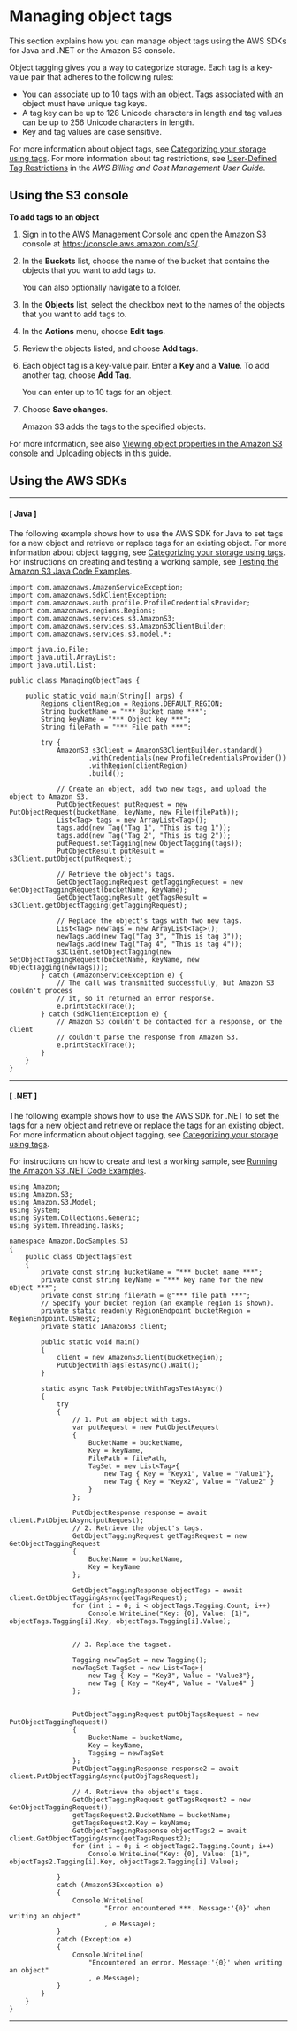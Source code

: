 # Managing object tags<a name="tagging-managing"></a>

This section explains how you can manage object tags using the AWS SDKs for Java and \.NET or the Amazon S3 console\.

Object tagging gives you a way to categorize storage\. Each tag is a key\-value pair that adheres to the following rules:
+ You can associate up to 10 tags with an object\. Tags associated with an object must have unique tag keys\.
+ A tag key can be up to 128 Unicode characters in length and tag values can be up to 256 Unicode characters in length\.
+ Key and tag values are case sensitive\. 

For more information about object tags, see [Categorizing your storage using tags](object-tagging.md)\. For more information about tag restrictions, see [User\-Defined Tag Restrictions](https://docs.aws.amazon.com/awsaccountbilling/latest/aboutv2/allocation-tag-restrictions.html) in the *AWS Billing and Cost Management User Guide*\. 

## Using the S3 console<a name="add-object-tags"></a>

**To add tags to an object**

1. Sign in to the AWS Management Console and open the Amazon S3 console at [https://console\.aws\.amazon\.com/s3/](https://console.aws.amazon.com/s3/)\.

1. In the **Buckets** list, choose the name of the bucket that contains the objects that you want to add tags to\.

   You can also optionally navigate to a folder\.

1. In the **Objects** list, select the checkbox next to the names of the objects that you want to add tags to\.

1. In the **Actions** menu, choose **Edit tags**\.

1. Review the objects listed, and choose **Add tags**\.

1. Each object tag is a key\-value pair\. Enter a **Key** and a **Value**\. To add another tag, choose **Add Tag**\. 

   You can enter up to 10 tags for an object\.

1. Choose **Save changes**\.

   Amazon S3 adds the tags to the specified objects\.

For more information, see also [Viewing object properties in the Amazon S3 console](view-object-properties.md) and [Uploading objects](upload-objects.md) in this guide\. 

## Using the AWS SDKs<a name="tagging-manage-sdk"></a>

------
#### [ Java ]

The following example shows how to use the AWS SDK for Java to set tags for a new object and retrieve or replace tags for an existing object\. For more information about object tagging, see [Categorizing your storage using tags](object-tagging.md)\. For instructions on creating and testing a working sample, see [Testing the Amazon S3 Java Code Examples](UsingTheMPJavaAPI.md#TestingJavaSamples)\. 

```
import com.amazonaws.AmazonServiceException;
import com.amazonaws.SdkClientException;
import com.amazonaws.auth.profile.ProfileCredentialsProvider;
import com.amazonaws.regions.Regions;
import com.amazonaws.services.s3.AmazonS3;
import com.amazonaws.services.s3.AmazonS3ClientBuilder;
import com.amazonaws.services.s3.model.*;

import java.io.File;
import java.util.ArrayList;
import java.util.List;

public class ManagingObjectTags {

    public static void main(String[] args) {
        Regions clientRegion = Regions.DEFAULT_REGION;
        String bucketName = "*** Bucket name ***";
        String keyName = "*** Object key ***";
        String filePath = "*** File path ***";

        try {
            AmazonS3 s3Client = AmazonS3ClientBuilder.standard()
                    .withCredentials(new ProfileCredentialsProvider())
                    .withRegion(clientRegion)
                    .build();

            // Create an object, add two new tags, and upload the object to Amazon S3.
            PutObjectRequest putRequest = new PutObjectRequest(bucketName, keyName, new File(filePath));
            List<Tag> tags = new ArrayList<Tag>();
            tags.add(new Tag("Tag 1", "This is tag 1"));
            tags.add(new Tag("Tag 2", "This is tag 2"));
            putRequest.setTagging(new ObjectTagging(tags));
            PutObjectResult putResult = s3Client.putObject(putRequest);

            // Retrieve the object's tags.
            GetObjectTaggingRequest getTaggingRequest = new GetObjectTaggingRequest(bucketName, keyName);
            GetObjectTaggingResult getTagsResult = s3Client.getObjectTagging(getTaggingRequest);

            // Replace the object's tags with two new tags.
            List<Tag> newTags = new ArrayList<Tag>();
            newTags.add(new Tag("Tag 3", "This is tag 3"));
            newTags.add(new Tag("Tag 4", "This is tag 4"));
            s3Client.setObjectTagging(new SetObjectTaggingRequest(bucketName, keyName, new ObjectTagging(newTags)));
        } catch (AmazonServiceException e) {
            // The call was transmitted successfully, but Amazon S3 couldn't process 
            // it, so it returned an error response.
            e.printStackTrace();
        } catch (SdkClientException e) {
            // Amazon S3 couldn't be contacted for a response, or the client
            // couldn't parse the response from Amazon S3.
            e.printStackTrace();
        }
    }
}
```

------
#### [ \.NET ]

The following example shows how to use the AWS SDK for \.NET to set the tags for a new object and retrieve or replace the tags for an existing object\. For more information about object tagging, see [Categorizing your storage using tags](object-tagging.md)\. 

For instructions on how to create and test a working sample, see [Running the Amazon S3 \.NET Code Examples](UsingTheMPDotNetAPI.md#TestingDotNetApiSamples)\.

```
using Amazon;
using Amazon.S3;
using Amazon.S3.Model;
using System;
using System.Collections.Generic;
using System.Threading.Tasks;

namespace Amazon.DocSamples.S3
{
    public class ObjectTagsTest
    {
        private const string bucketName = "*** bucket name ***";
        private const string keyName = "*** key name for the new object ***";
        private const string filePath = @"*** file path ***";
        // Specify your bucket region (an example region is shown).
        private static readonly RegionEndpoint bucketRegion = RegionEndpoint.USWest2;
        private static IAmazonS3 client;

        public static void Main()
        {
            client = new AmazonS3Client(bucketRegion);
            PutObjectWithTagsTestAsync().Wait();
        }

        static async Task PutObjectWithTagsTestAsync()
        {
            try
            {
                // 1. Put an object with tags.
                var putRequest = new PutObjectRequest
                {
                    BucketName = bucketName,
                    Key = keyName,
                    FilePath = filePath,
                    TagSet = new List<Tag>{
                        new Tag { Key = "Keyx1", Value = "Value1"},
                        new Tag { Key = "Keyx2", Value = "Value2" }
                    }
                };

                PutObjectResponse response = await client.PutObjectAsync(putRequest);
                // 2. Retrieve the object's tags.
                GetObjectTaggingRequest getTagsRequest = new GetObjectTaggingRequest
                {
                    BucketName = bucketName,
                    Key = keyName
                };

                GetObjectTaggingResponse objectTags = await client.GetObjectTaggingAsync(getTagsRequest);
                for (int i = 0; i < objectTags.Tagging.Count; i++)
                    Console.WriteLine("Key: {0}, Value: {1}", objectTags.Tagging[i].Key, objectTags.Tagging[i].Value);


                // 3. Replace the tagset.

                Tagging newTagSet = new Tagging();
                newTagSet.TagSet = new List<Tag>{
                    new Tag { Key = "Key3", Value = "Value3"},
                    new Tag { Key = "Key4", Value = "Value4" }
                };


                PutObjectTaggingRequest putObjTagsRequest = new PutObjectTaggingRequest()
                {
                    BucketName = bucketName,
                    Key = keyName,
                    Tagging = newTagSet
                };
                PutObjectTaggingResponse response2 = await client.PutObjectTaggingAsync(putObjTagsRequest);

                // 4. Retrieve the object's tags.
                GetObjectTaggingRequest getTagsRequest2 = new GetObjectTaggingRequest();
                getTagsRequest2.BucketName = bucketName;
                getTagsRequest2.Key = keyName;
                GetObjectTaggingResponse objectTags2 = await client.GetObjectTaggingAsync(getTagsRequest2);
                for (int i = 0; i < objectTags2.Tagging.Count; i++)
                    Console.WriteLine("Key: {0}, Value: {1}", objectTags2.Tagging[i].Key, objectTags2.Tagging[i].Value);

            }
            catch (AmazonS3Exception e)
            {
                Console.WriteLine(
                        "Error encountered ***. Message:'{0}' when writing an object"
                        , e.Message);
            }
            catch (Exception e)
            {
                Console.WriteLine(
                    "Encountered an error. Message:'{0}' when writing an object"
                    , e.Message);
            }
        }
    }
}
```

------